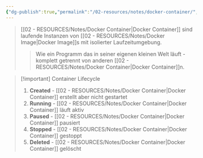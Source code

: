```yaml
---
{"dg-publish":true,"permalink":"/02-resources/notes/docker-container/","tags":["informatik/virtualisierung/docker/grundlagen","informatik/virtualisierung/docker/container"],"noteIcon":"","updated":"2025-09-10T16:50:46.000+02:00"}
---
```



>[[02 - RESOURCES/Notes/Docker Container\|Docker Container]] sind laufende Instanzen von [[02 - RESOURCES/Notes/Docker Image\|Docker Image]]s mit isolierter Laufzeitumgebung.
>>Wie ein Programm das in seiner eigenen kleinen Welt läuft - komplett getrennt von anderen [[02 - RESOURCES/Notes/Docker Container\|Docker Container]]n.

>[!important] Container Lifecycle
>1. **Created** - [[02 - RESOURCES/Notes/Docker Container\|Docker Container]] erstellt aber nicht gestartet
>2. **Running** - [[02 - RESOURCES/Notes/Docker Container\|Docker Container]] läuft aktiv
>3. **Paused** - [[02 - RESOURCES/Notes/Docker Container\|Docker Container]] pausiert
>4. **Stopped** - [[02 - RESOURCES/Notes/Docker Container\|Docker Container]] gestoppt
>5. **Deleted** - [[02 - RESOURCES/Notes/Docker Container\|Docker Container]] gelöscht
